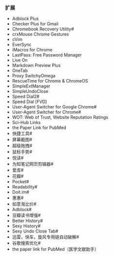 ### 扩展
* Adblock Plus
* Checker Plus for Gmail
* Chromebook Recovery Utility#
* crxMouse Chrome Gestures
* cVim
* EverSync
* iMacros for Chrome
* LastPass: Free Password Manager
* Live On
* Markdown Preview Plus
* OneTab
* Proxy SwitchyOmega
* RescueTime for Chrome & ChromeOS
* SimpleExtManager
* SimpleUndoClose
* Speed Dial2#
* Speed Dial [FVD]
* User-Agent Switcher for Google Chrome#
* User-Agent Switcher for Chrome#
* WOT: Web of Trust, Website Reputation Ratings
* Sci-Hub Links
* the Paper Link for PubMed
* 快捷工具#
* 屏幕截图#
* 超级拖拽#
* 鼠标手势#
* 悦读#
* 为知笔记网页剪辑器#
* 爱库#
* 花瓣#
* Pocket#
* Readability#
* Doit.im#
* 惠惠#
* 如意淘比价#
* Adblock#
* 豆瓣读书增强#
* Better History#
* Sexy History#
* Sexy Undo Close Tab#
* 迅雷，快车，旋风专用链自动破解#
* ​谷歌搜索优化#
* ​the paper link for PubMed（医学文献助手）
